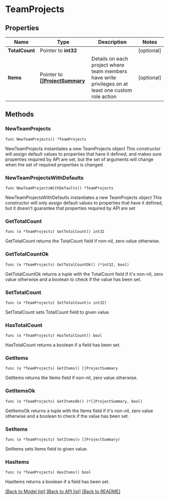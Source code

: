 # TeamProjects

## Properties

Name | Type | Description | Notes
------------ | ------------- | ------------- | -------------
**TotalCount** | Pointer to **int32** |  | [optional] 
**Items** | Pointer to [**[]ProjectSummary**](ProjectSummary.md) | Details on each project where team members have write privileges on at least one custom role action | [optional] 

## Methods

### NewTeamProjects

`func NewTeamProjects() *TeamProjects`

NewTeamProjects instantiates a new TeamProjects object
This constructor will assign default values to properties that have it defined,
and makes sure properties required by API are set, but the set of arguments
will change when the set of required properties is changed

### NewTeamProjectsWithDefaults

`func NewTeamProjectsWithDefaults() *TeamProjects`

NewTeamProjectsWithDefaults instantiates a new TeamProjects object
This constructor will only assign default values to properties that have it defined,
but it doesn't guarantee that properties required by API are set

### GetTotalCount

`func (o *TeamProjects) GetTotalCount() int32`

GetTotalCount returns the TotalCount field if non-nil, zero value otherwise.

### GetTotalCountOk

`func (o *TeamProjects) GetTotalCountOk() (*int32, bool)`

GetTotalCountOk returns a tuple with the TotalCount field if it's non-nil, zero value otherwise
and a boolean to check if the value has been set.

### SetTotalCount

`func (o *TeamProjects) SetTotalCount(v int32)`

SetTotalCount sets TotalCount field to given value.

### HasTotalCount

`func (o *TeamProjects) HasTotalCount() bool`

HasTotalCount returns a boolean if a field has been set.

### GetItems

`func (o *TeamProjects) GetItems() []ProjectSummary`

GetItems returns the Items field if non-nil, zero value otherwise.

### GetItemsOk

`func (o *TeamProjects) GetItemsOk() (*[]ProjectSummary, bool)`

GetItemsOk returns a tuple with the Items field if it's non-nil, zero value otherwise
and a boolean to check if the value has been set.

### SetItems

`func (o *TeamProjects) SetItems(v []ProjectSummary)`

SetItems sets Items field to given value.

### HasItems

`func (o *TeamProjects) HasItems() bool`

HasItems returns a boolean if a field has been set.


[[Back to Model list]](../README.md#documentation-for-models) [[Back to API list]](../README.md#documentation-for-api-endpoints) [[Back to README]](../README.md)


